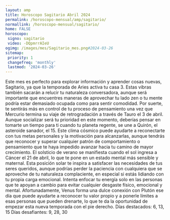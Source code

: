 ```yaml
---
layout: amp
title: Horoscopo Sagitario Abril 2024 
permalink: /horoscopo-mensual/amp/sagitario/
normallink: /horoscopo-mensual/sagitario/
home: FALSE
horoscopo:
 signo: sagitario
 video: -DQpmrrAIeU
ogimg: /images/mes/Sagitario_mes.png#2024-03-26
sitemap:
 priority: 1
 changefreq: 'monthly'
 lastmod: '2024-03-26'
---
```



Este mes es perfecto para explorar información y aprender cosas nuevas, Sagitario, ya que la temporada de Aries activa tu casa 3. Estas vibras también sacarán a relucir tu naturaleza conversadora, aunque será importante que encuentres maneras de aprovechar tu lado zen o tu mente podría estar demasiado ocupada como para sentir comodidad. Por suerte, te sentirás más en control de tu proceso de pensamiento una vez que Mercurio termina su viaje de retrogradación a través de Tauro el 3 de abril.
Aunque socializar será tu prioridad en este momento, deberías pensar en tomarte un tiempo para ti cuando tu planeta regente, se une a Quirón, el asteroide sanador, el 15. Este clima cósmico puede ayudarte a reconectarte con tus metas personales y la motivación para alcanzarlas, aunque tendrás que reconocer y superar cualquier patrón de comportamiento o pensamiento que te haya impedido avanzar hacia tu camino de mayor crecimiento.
El solsticio de verano se manifiesta cuando el sol ingresa a Cáncer el 21 de abril, lo que te pone en un estado mental más sensible y maternal. Esta posición solar te inspira a satisfacer las necesidades de tus seres queridos, aunque podrías perder la paciencia con cualquiera que se aproveche de tu naturaleza complaciente, en especial si estás lidiando con tu propia carga emocional. Intenta enfocar tu energía solo en las personas que te apoyan a cambio para evitar cualquier desgaste físico, emocional y mental.
Afortunadamente, Venus forma una dulce conexión con Plutón ese día que puede ayudarte a reconocer tu valor propio y a ponerle límites a esas personas que pueden drenarte, lo que te da la oportunidad de empezar esta nueva temporada con el pie derecho.
Días destacados: 6, 13, 15
Días desafiantes: 9, 28, 30